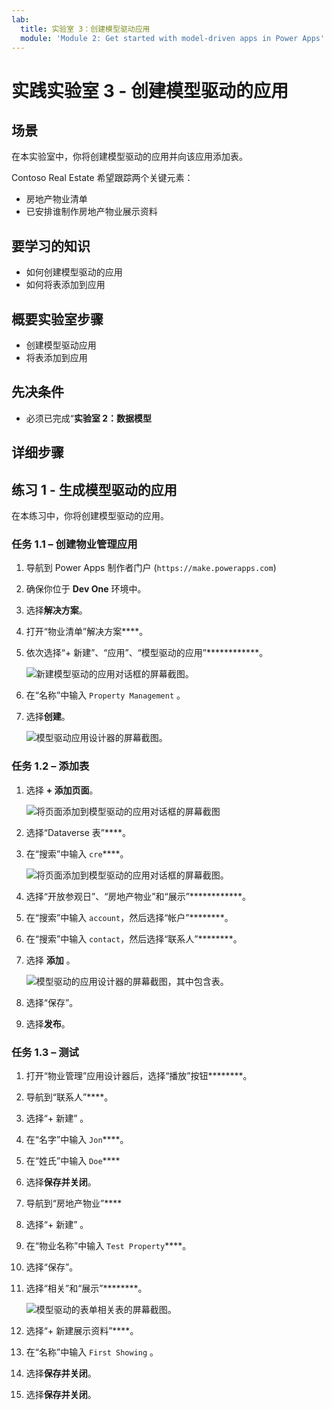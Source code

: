 ```yaml
---
lab:
  title: 实验室 3：创建模型驱动应用
  module: 'Module 2: Get started with model-driven apps in Power Apps'
---
```


# 实践实验室 3 - 创建模型驱动的应用

## 场景

在本实验室中，你将创建模型驱动的应用并向该应用添加表。

Contoso Real Estate 希望跟踪两个关键元素：

- 房地产物业清单
- 已安排谁制作房地产物业展示资料

## 要学习的知识

- 如何创建模型驱动的应用
- 如何将表添加到应用

## 概要实验室步骤

- 创建模型驱动应用
- 将表添加到应用
  
## 先决条件

- 必须已完成“**实验室 2：数据模型**


## 详细步骤

## 练习 1 - 生成模型驱动的应用

在本练习中，你将创建模型驱动的应用。

### 任务 1.1 – 创建物业管理应用

1. 导航到 Power Apps 制作者门户 (`https://make.powerapps.com`)

1. 确保你位于 **Dev One** 环境中。

1. 选择**解决方案**。

1. 打开“物业清单”解决方案****。

1. 依次选择“+ 新建”、“应用”、“模型驱动的应用”************。

    ![新建模型驱动的应用对话框的屏幕截图。](../media/new-mda.png)

1. 在“名称”中输入 `Property Management` 。

1. 选择**创建**。

    ![模型驱动应用设计器的屏幕截图。](../media/mda-designer.png)


### 任务 1.2 – 添加表

1. 选择 **+ 添加页面**。

    ![将页面添加到模型驱动的应用对话框的屏幕截图](../media/mda-new-page.png)

1. 选择“Dataverse 表”****。

1. 在“搜索”中输入 `cre`****。

    ![将页面添加到模型驱动的应用对话框的屏幕截图。](../media/mda-add-tables.png)

1. 选择“开放参观日”、“房地产物业”和“展示”************。

1. 在“搜索”中输入 `account`，然后选择“帐户”********。

1. 在“搜索”中输入 `contact`，然后选择“联系人”********。

1. 选择 **添加** 。

    ![模型驱动的应用设计器的屏幕截图，其中包含表。](../media/mda-designer-with-tables.png)

1. 选择“保存”。

1. 选择**发布**。


### 任务 1.3 – 测试

1. 打开“物业管理”应用设计器后，选择“播放”按钮********。

1. 导航到“联系人”****。

1. 选择“+ 新建”  。

1. 在“名字”中输入 `Jon`****。

1. 在“姓氏”中输入 `Doe`****

1. 选择**保存并关闭**。

1. 导航到“房地产物业”****

1. 选择“+ 新建”  。

1. 在“物业名称”中输入 `Test Property`****。

1. 选择“保存”。

1. 选择“相关”和“展示”********。

    ![模型驱动的表单相关表的屏幕截图。](../media/mda-related-records.png)

1. 选择“+ 新建展示资料”****。

1. 在“名称”中输入 `First Showing` 。

1. 选择**保存并关闭**。

1. 选择**保存并关闭**。

